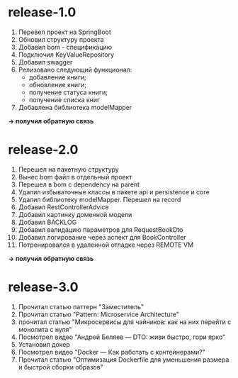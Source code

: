 # release-1.0
1. Перевел проект на SpringBoot
2. Обновил структуру проекта
3. Добавил bom - спецификацию
4. Подключил KeyValueRepository
5. Добавил swagger
6. Релизовано следующий функционал:
   - добавление книги;
   - обновление книги;
   - получение статуса книги;
   - получение списка книг
7. Добавлена библиотека modelMapper

**-> получил обратную связь**

# release-2.0
1. Перешел на пакетную структуру
2. Вынес bom файл в отдельный проект
3. Перешел в bom с dependency на parent
4. Удалил избываточные классы в пакете api и persistence и core
5. Удалил библиотеку modelMapper. Перешел на record
6. Добавил RestControllerAdvice
7. Добавил картинку доменной модели
8. Добавил BACKLOG
9. Добавил валидацию параметров для RequestBookDto
10. Добавил логирование через аспект для BookController
11. Потренировался в удаленной отладке через REMOTE VM

**-> получил обратную связь**


# release-3.0
1. Прочитал статью паттерн "Заместитель"
2. Прочитал статью "Pattern: Microservice Architecture"
3. прочитал статью "Микросервисы для чайников: как на них перейти с монолита с нуля"
4. Посмотрел видео "Андрей Беляев — DTO: живи быстро, гори ярко"
5. Установил докер
6. Посмотрел видео "Docker — Как работать с контейнерами?"
7. Прочитал статью "Оптимизация Dockerfile для уменьшения размера и быстрой сборки образов"
